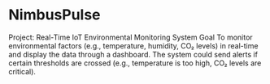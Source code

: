 # NimbusPulse
Project: Real-Time IoT Environmental Monitoring System Goal To monitor environmental factors (e.g., temperature, humidity, CO₂ levels) in real-time and display the data through a dashboard. The system could send alerts if certain thresholds are crossed (e.g., temperature is too high, CO₂ levels are critical).
